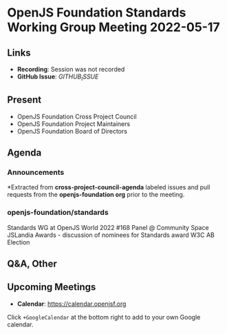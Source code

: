 # OpenJS Foundation Standards Working Group Meeting 2022-05-17

## Links

* **Recording**: Session was not recorded
* **GitHub Issue**: $GITHUB_ISSUE$

## Present

* OpenJS Foundation Cross Project Council
* OpenJS Foundation Project Maintainers
* OpenJS Foundation Board of Directors



## Agenda

### Announcements

*Extracted from **cross-project-council-agenda** labeled issues and pull requests from the **openjs-foundation org** prior to the meeting.

### openjs-foundation/standards

Standards WG at OpenJS World 2022 #168
Panel @ Community Space
JSLandia Awards - discussion of nominees for Standards award
W3C AB Election




## Q&A, Other

## Upcoming Meetings

* **Calendar**: <https://calendar.openjsf.org>

Click `+GoogleCalendar` at the bottom right to add to your own Google calendar.

